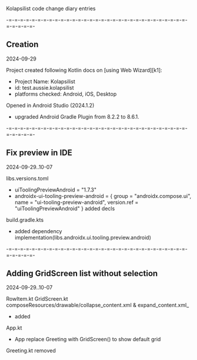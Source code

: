 Kolapsilist code change diary entries

-=-=-=-=-=-=-=-=-=-=-=-=-=-=-=-=-=-=-=-=-=-=-=-=-=-=-=-=-=-=-=-=-=-=-=-=-
## Creation
2024-09-29

Project created following Kotlin docs on [using Web Wizard][k1]:
- Project Name: Kolapsilist
- id: test.aussie.kolapsilist
- platforms checked: Android, iOS, Desktop

Opened in Android Studio (2024.1.2)
-  upgraded  Android Gradle Plugin from 8.2.2 to 8.6.1.


-=-=-=-=-=-=-=-=-=-=-=-=-=-=-=-=-=-=-=-=-=-=-=-=-=-=-=-=-=-=-=-=-=-=-=-=-
## Fix preview in IDE
2024-09-29..10-07

libs.versions.toml
- uiToolingPreviewAndroid = "1.7.3"
- androidx-ui-tooling-preview-android = { group = "androidx.compose.ui", name = "ui-tooling-preview-android", version.ref = "uiToolingPreviewAndroid" }
  added decls
  
build.gradle.kts
- added dependency     implementation(libs.androidx.ui.tooling.preview.android)

 

-=-=-=-=-=-=-=-=-=-=-=-=-=-=-=-=-=-=-=-=-=-=-=-=-=-=-=-=-=-=-=-=-=-=-=-=-
## Adding GridScreen list without selection
2024-09-29..10-07

RowItem.kt
GridScreen.kt
composeResources/drawable/collapse_content.xml & expand_content.xml_
- added

App.kt
- App replace Greeting with GridScreen() to show default grid

Greeting.kt removed